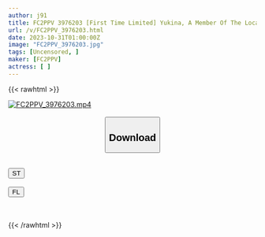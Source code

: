 ```yaml
---
author: j91
title: FC2PPV 3976203 [First Time Limited] Yukina, A Member Of The Local School, Is Single-Mindedly Exploited! On The Verge Of Losing Sex With An Electric Dildo! Wrap The Fully Erect Penis With A Suction Device And Cum, Impregnating The Vagina And Ejaculating Twice In A Row!
url: /v/FC2PPV_3976203.html
date: 2023-10-31T01:00:00Z
image: "FC2PPV_3976203.jpg"
tags: [Uncensored, ]
maker: [FC2PPV]
actress: [ ]
---
```



{{< rawhtml >}}

<div class="video" data-videoid="AkPxbeO43DHXV66">
    <a href="javascript:;">
        <img src="https://my.j91.asia/v/FC2PPV_3976203.jpg" width="WIDTH" height="HEIGHT" alt="FC2PPV_3976203.mp4" loading="lazy">
    </a>
</div>

<script type="text/javascript" src="https://j91.asia/asset/on-demand-st.js"></script>

<br>
  <link rel="stylesheet" href="https://j91.asia/asset/bs5.css">
  
  <center>
  <button class="btn btn-primary" type="button" data-bs-toggle="collapse" data-bs-target=".multi-collapse" aria-expanded="false" aria-controls="multiCollapseExample1 multiCollapseExample2"><h2>Download</h2></button></center>
</p>
<div class="row">
  <div class="col">
    <div class="collapse multi-collapse" id="multiCollapseExample1">
      <div class="card card-body">
	      	      <br>
<div class="buttons">  
<a href="https://streamtape.to/v/AkPxbeO43DHXV66"><button class="btn-hover color-3"><i class="fa fa-download"></i> ST</button></a></div>
    </div>
  </div>
</div>
  <div class="col">
    <div class="collapse multi-collapse" id="multiCollapseExample2">
      <div class="card card-body">
	      <br>
<div class="buttons">
    <a href="https://filelions.online/f/sq3rjh78t4bh"><button class="btn-hover color-9"><i class="fa fa-download"></i> FL</button></a></div>
<br><br>
      </div>
    </div>
  </div>
</div>

{{< /rawhtml >}}